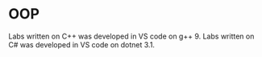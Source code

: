 # OOP
Labs written on C++ was developed in VS code on g++ 9.
Labs written on C# was developed in VS code on dotnet 3.1.

